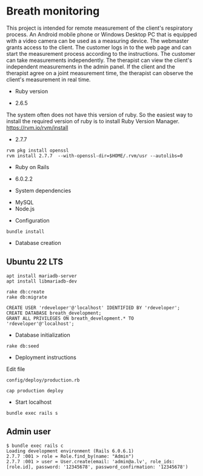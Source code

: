 # Breath monitoring

This project is intended for remote measurement of the client's respiratory process. An Android mobile phone or Windows Desktop PC that is equipped with a video camera can be used as a measuring device. The webmaster grants access to the client. The customer logs in to the web page and can start the measurement process according to the instructions. The customer can take measurements independently. The therapist can view the client's independent measurements in the admin panel. If the client and the therapist agree on a joint measurement time, the therapist can observe the client's measurement in real time.



* Ruby version

- 2.6.5

The system often does not have this version of ruby. So the easiest way to install the required version of ruby is to install Ruby Version Manager.
https://rvm.io/rvm/install

- 2.7.7

```
rvm pkg install openssl
rvm install 2.7.7  --with-openssl-dir=$HOME/.rvm/usr --autolibs=0
```

* Ruby on Rails

- 6.0.2.2

* System dependencies

- MySQL
- Node.js

* Configuration

```
bundle install
```

* Database creation

## Ubuntu 22 LTS

```
apt install mariadb-server
apt install libmariadb-dev
```

```
rake db:create
rake db:migrate
```

```
CREATE USER 'rdeveloper'@'localhost' IDENTIFIED BY 'rdeveloper';
CREATE DATABASE breath_development;
GRANT ALL PRIVILEGES ON breath_development.* TO 'rdeveloper'@'localhost';
```

* Database initialization

```
rake db:seed
```

* Deployment instructions

Edit file
```
config/deploy/production.rb
```

```
cap production deploy
```

* Start localhost

```
bundle exec rails s
```

## Admin user

```
$ bundle exec rails c
Loading development environment (Rails 6.0.6.1)
2.7.7 :001 > role = Role.find_by(name: "Admin")
2.7.7 :001 > user = User.create(email: 'admin@a.lv', role_ids: [role.id], password: '12345678', password_confirmation: '12345678')
```

